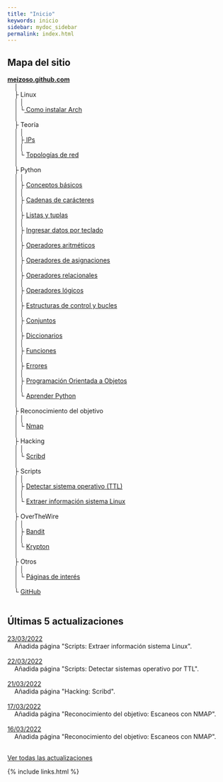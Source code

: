 ```yaml
---
title: "Inicio"
keywords: inicio
sidebar: mydoc_sidebar
permalink: index.html
---
```


## Mapa del sitio
<link href="css/miEstilo.css" rel="stylesheet" type="text/css">
<div id="tree">
<u><b>meizoso.github.com</b></u><br/>
&nbsp;&nbsp;&nbsp;&nbsp;│<br/>
&nbsp;&nbsp;&nbsp;&nbsp;├ Linux<br/>
&nbsp;&nbsp;&nbsp;&nbsp;│&nbsp;│<br/>
&nbsp;&nbsp;&nbsp;&nbsp;│&nbsp;└<a href="https://meizoso.github.io/mydoc_instalarArch.html"> Como instalar Arch</a><br/>
&nbsp;&nbsp;&nbsp;&nbsp;│<br/>
&nbsp;&nbsp;&nbsp;&nbsp;├ Teoría<br/>
&nbsp;&nbsp;&nbsp;&nbsp;│&nbsp;│<br/>
&nbsp;&nbsp;&nbsp;&nbsp;│&nbsp;├<a href="https://meizoso.github.io/mydoc_teoria_IP.html"> IPs</a><br/>
&nbsp;&nbsp;&nbsp;&nbsp;│&nbsp;│<br/>
&nbsp;&nbsp;&nbsp;&nbsp;│&nbsp;└ <a href="https://meizoso.github.io/mydoc_otw_krypton.html">Topologías de red</a><br/>
&nbsp;&nbsp;&nbsp;&nbsp;│<br/>
&nbsp;&nbsp;&nbsp;&nbsp;├ Python<br/>
&nbsp;&nbsp;&nbsp;&nbsp;│&nbsp;│<br/>
&nbsp;&nbsp;&nbsp;&nbsp;│&nbsp;├ <a href="https://meizoso.github.io/mydoc_python_basico.html">Conceptos básicos</a><br/>
&nbsp;&nbsp;&nbsp;&nbsp;│&nbsp;│<br/>
&nbsp;&nbsp;&nbsp;&nbsp;│&nbsp;├ <a href="https://meizoso.github.io/mydoc_python_cadenas.html">Cadenas de carácteres</a><br/>
&nbsp;&nbsp;&nbsp;&nbsp;│&nbsp;│<br/>
&nbsp;&nbsp;&nbsp;&nbsp;│&nbsp;├ <a href="https://meizoso.github.io/mydoc_python_listas_tuplas.html">Listas y tuplas</a><br/>
&nbsp;&nbsp;&nbsp;&nbsp;│&nbsp;│<br/>
&nbsp;&nbsp;&nbsp;&nbsp;│&nbsp;├ <a href="https://meizoso.github.io/mydoc_python_datos_teclado.html">Ingresar datos por teclado</a><br/>
&nbsp;&nbsp;&nbsp;&nbsp;│&nbsp;│<br/>
&nbsp;&nbsp;&nbsp;&nbsp;│&nbsp;├ <a href="https://meizoso.github.io/mydoc_python_operadores_aritmeticos.html">Operadores aritméticos</a><br/>
&nbsp;&nbsp;&nbsp;&nbsp;│&nbsp;│<br/>
&nbsp;&nbsp;&nbsp;&nbsp;│&nbsp;├ <a href="https://meizoso.github.io/mydoc_python_operadores_asignaciones.html">Operadores de asignaciones</a><br/>
&nbsp;&nbsp;&nbsp;&nbsp;│&nbsp;│<br/>
&nbsp;&nbsp;&nbsp;&nbsp;│&nbsp;├ <a href="https://meizoso.github.io/mydoc_python_operadores_relacionales.html">Operadores relacionales</a><br/>
&nbsp;&nbsp;&nbsp;&nbsp;│&nbsp;│<br/>
&nbsp;&nbsp;&nbsp;&nbsp;│&nbsp;├ <a href="https://meizoso.github.io/mydoc_python_operadores_logicos.html">Operadores lógicos</a><br/>
&nbsp;&nbsp;&nbsp;&nbsp;│&nbsp;│<br/>
&nbsp;&nbsp;&nbsp;&nbsp;│&nbsp;├ <a href="https://meizoso.github.io/mydoc_python_estructuras_control.html">Estructuras de control y bucles</a><br/>
&nbsp;&nbsp;&nbsp;&nbsp;│&nbsp;│<br/>
&nbsp;&nbsp;&nbsp;&nbsp;│&nbsp;├ <a href="https://meizoso.github.io/mydoc_python_conjuntos.html">Conjuntos</a><br/>
&nbsp;&nbsp;&nbsp;&nbsp;│&nbsp;│<br/>
&nbsp;&nbsp;&nbsp;&nbsp;│&nbsp;├ <a href="https://meizoso.github.io/mydoc_python_diccionarios.html">Diccionarios</a><br/>
&nbsp;&nbsp;&nbsp;&nbsp;│&nbsp;│<br/>
&nbsp;&nbsp;&nbsp;&nbsp;│&nbsp;├ <a href="https://meizoso.github.io/mydoc_python_funciones.html">Funciones</a><br/>
&nbsp;&nbsp;&nbsp;&nbsp;│&nbsp;│<br/>
&nbsp;&nbsp;&nbsp;&nbsp;│&nbsp;├ <a href="https://meizoso.github.io/mydoc_python_errores.html">Errores</a><br/>
&nbsp;&nbsp;&nbsp;&nbsp;│&nbsp;│<br/>
&nbsp;&nbsp;&nbsp;&nbsp;│&nbsp;├ <a href="https://meizoso.github.io/mydoc_python_clases.html">Programación Orientada a Objetos</a><br/>
&nbsp;&nbsp;&nbsp;&nbsp;│&nbsp;│<br/>
&nbsp;&nbsp;&nbsp;&nbsp;│&nbsp;└ <a href="https://meizoso.github.io/mydoc_python_aprender.html">Aprender Python</a><br/>
&nbsp;&nbsp;&nbsp;&nbsp;│<br/>
&nbsp;&nbsp;&nbsp;&nbsp;├ Reconocimiento del objetivo<br/>
&nbsp;&nbsp;&nbsp;&nbsp;│&nbsp;│<br/>
&nbsp;&nbsp;&nbsp;&nbsp;│&nbsp;└ <a href="https://meizoso.github.io/mydoc_reco_nmap.html">Nmap</a><br/>
&nbsp;&nbsp;&nbsp;&nbsp;│&nbsp;<br/>
&nbsp;&nbsp;&nbsp;&nbsp;├ Hacking<br/>
&nbsp;&nbsp;&nbsp;&nbsp;│&nbsp;│<br/>
&nbsp;&nbsp;&nbsp;&nbsp;│&nbsp;└ <a href="https://meizoso.github.io/mydoc_hacking_scribd.html">Scribd</a><br/>
&nbsp;&nbsp;&nbsp;&nbsp;│&nbsp;<br/>
&nbsp;&nbsp;&nbsp;&nbsp;├ Scripts<br/>
&nbsp;&nbsp;&nbsp;&nbsp;│&nbsp;│<br/>
&nbsp;&nbsp;&nbsp;&nbsp;│&nbsp;├ <a href="https://meizoso.github.io/mydoc_script_os.html">Detectar sistema operativo (TTL)</a><br/>
&nbsp;&nbsp;&nbsp;&nbsp;│&nbsp;│<br/>
&nbsp;&nbsp;&nbsp;&nbsp;│&nbsp;└ <a href="https://meizoso.github.io/mydoc_script_sacarInfoLinux.html">Extraer información sistema Linux</a><br/>
&nbsp;&nbsp;&nbsp;&nbsp;│&nbsp;<br/>
&nbsp;&nbsp;&nbsp;&nbsp;├ OverTheWire<br/>
&nbsp;&nbsp;&nbsp;&nbsp;│&nbsp;│<br/>
&nbsp;&nbsp;&nbsp;&nbsp;│&nbsp;├ <a href="https://meizoso.github.io/mydoc_otw_bandit.html">Bandit</a><br/>
&nbsp;&nbsp;&nbsp;&nbsp;│&nbsp;│<br/>
&nbsp;&nbsp;&nbsp;&nbsp;│&nbsp;└ <a href="https://meizoso.github.io/mydoc_otw_krypton.html">Krypton</a><br/>
&nbsp;&nbsp;&nbsp;&nbsp;│<br/>
&nbsp;&nbsp;&nbsp;&nbsp;├ Otros<br/>
&nbsp;&nbsp;&nbsp;&nbsp;│&nbsp;│<br/>
&nbsp;&nbsp;&nbsp;&nbsp;│&nbsp;└ <a href="https://meizoso.github.io/mydoc_otros_paginas_interes.html">Páginas de interés</a><br/>
&nbsp;&nbsp;&nbsp;&nbsp;│<br/>
&nbsp;&nbsp;&nbsp;&nbsp;└ <a href="https://github.com/meizoso">GitHub</a><br/>
</div><br/>

## Últimas 5 actualizaciones
<u>23/03/2022</u><br/>
&nbsp;&nbsp;&nbsp;&nbsp;Añadida página "Scripts: Extraer información sistema Linux".<br/><br/>
<u>22/03/2022</u><br/>
&nbsp;&nbsp;&nbsp;&nbsp;Añadida página "Scripts: Detectar sistemas operativo por TTL".<br/><br/>
<u>21/03/2022</u><br/>
&nbsp;&nbsp;&nbsp;&nbsp;Añadida página "Hacking: Scribd".<br/><br/>
<u>17/03/2022</u><br/>
&nbsp;&nbsp;&nbsp;&nbsp;Añadida página "Reconocimiento del objetivo: Escaneos con NMAP".<br/><br/>
<u>16/03/2022</u><br/>
&nbsp;&nbsp;&nbsp;&nbsp;Añadida página "Reconocimiento del objetivo: Escaneos con NMAP".<br/><br/>

<a href="https://meizoso.github.io/mydoc_actualizaciones.html">Ver todas las actualizaciones</a><br/>

{% include links.html %}
